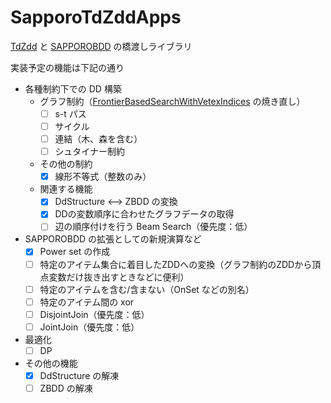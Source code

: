 # SapporoTdZddApps
[TdZdd](https://github.com/kunisura/TdZdd) と [SAPPOROBDD](http://www.lab2.kuis.kyoto-u.ac.jp/minato/SAPPOROBDD/) の橋渡しライブラリ

実装予定の機能は下記の通り
* 各種制約下での DD 構築
  * グラフ制約（[FrontierBasedSearchWithVetexIndices](https://github.com/hs-nazuna/FrontierBasedSearchWithVertexIndices) の焼き直し）
    * [ ] s-t パス
    * [ ] サイクル
    * [ ] 連結（木、森を含む）
    * [ ] シュタイナー制約
  * その他の制約
    * [x] 線形不等式（整数のみ）
  * 関連する機能
    * [x] DdStructure <--> ZBDD の変換
    * [x] DDの変数順序に合わせたグラフデータの取得
    * [ ] 辺の順序付けを行う Beam Search（優先度：低）
* SAPPOROBDD の拡張としての新規演算など
  * [x] Power set の作成
  * [ ] 特定のアイテム集合に着目したZDDへの変換（グラフ制約のZDDから頂点変数だけ抜き出すときなどに便利）
  * [ ] 特定のアイテムを含む/含まない（OnSet などの別名）
  * [ ] 特定のアイテム間の xor
  * [ ] DisjointJoin（優先度：低）
  * [ ] JointJoin（優先度：低）
* 最適化
  * [ ] DP
* その他の機能
  * [x] DdStructure の解凍
  * [ ] ZBDD の解凍

<!-- [ ] 近々論文にしたい手法（論文をサブミットしたら公開する）-->
 
